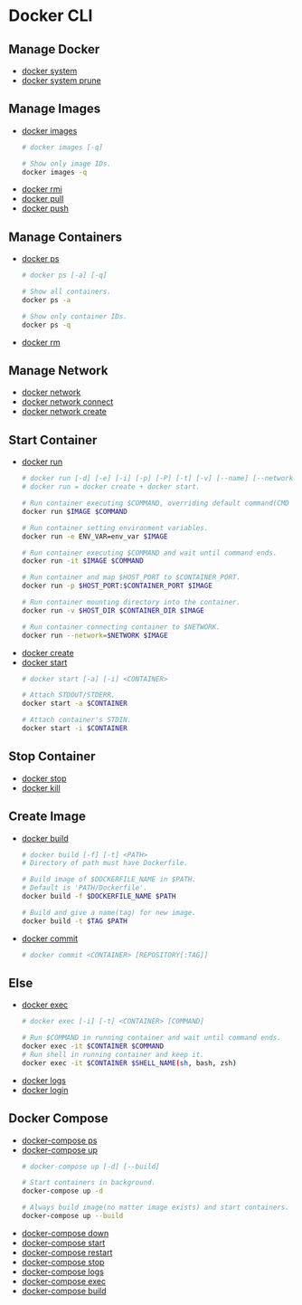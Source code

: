 Docker CLI
==========

Manage Docker
-------------
- [docker system](https://docs.docker.com/engine/reference/commandline/system/)
- [docker system prune](https://docs.docker.com/engine/reference/commandline/system_prune/)

Manage Images
-------------
- [docker images](https://docs.docker.com/engine/reference/commandline/images/)
    ```sh
    # docker images [-q]

    # Show only image IDs.
    docker images -q
    ```
- [docker rmi](https://docs.docker.com/engine/reference/commandline/rmi/)
- [docker pull](https://docs.docker.com/engine/reference/commandline/pull/)
- [docker push](https://docs.docker.com/engine/reference/commandline/push/)

Manage Containers
-----------------
- [docker ps](https://docs.docker.com/engine/reference/commandline/ps/)
    ```sh
    # docker ps [-a] [-q]

    # Show all containers.
    docker ps -a

    # Show only container IDs.
    docker ps -q
    ```
- [docker rm](https://docs.docker.com/engine/reference/commandline/rm/)

Manage Network
--------------
- [docker network](https://docs.docker.com/engine/reference/commandline/network/)
- [docker network connect](https://docs.docker.com/engine/reference/commandline/network_connect/)
- [docker network create](https://docs.docker.com/engine/reference/commandline/network_create/)

Start Container
---------------
- [docker run](https://docs.docker.com/engine/reference/commandline/run/)
    ```sh
    # docker run [-d] [-e] [-i] [-p] [-P] [-t] [-v] [--name] [--network] [--rm] <IMAGE> [COMMAND]
    # docker run = docker create + docker start.

    # Run container executing $COMMAND, overriding default command(CMD in Dockerfile).
    docker run $IMAGE $COMMAND

    # Run container setting environment variables.
    docker run -e ENV_VAR=env_var $IMAGE

    # Run container executing $COMMAND and wait until command ends.
    docker run -it $IMAGE $COMMAND

    # Run container and map $HOST_PORT to $CONTAINER_PORT.
    docker run -p $HOST_PORT:$CONTAINER_PORT $IMAGE

    # Run container mounting directory into the container.
    docker run -v $HOST_DIR $CONTAINER_DIR $IMAGE

    # Run container connecting container to $NETWORK.
    docker run --network=$NETWORK $IMAGE
    ```
- [docker create](https://docs.docker.com/engine/reference/commandline/create/)
- [docker start](https://docs.docker.com/engine/reference/commandline/start/)
    ```sh
    # docker start [-a] [-i] <CONTAINER>

    # Attach STDOUT/STDERR.
    docker start -a $CONTAINER

    # Attach container's STDIN.
    docker start -i $CONTAINER
    ```

Stop Container
--------------
- [docker stop](https://docs.docker.com/engine/reference/commandline/stop/)
- [docker kill](https://docs.docker.com/engine/reference/commandline/kill/)

Create Image
------------
- [docker build](https://docs.docker.com/engine/reference/commandline/build/)
    ```sh
    # docker build [-f] [-t] <PATH>
    # Directory of path must have Dockerfile.

    # Build image of $DOCKERFILE_NAME in $PATH.
    # Default is 'PATH/Dockerfile'.
    docker build -f $DOCKERFILE_NAME $PATH

    # Build and give a name(tag) for new image.
    docker build -t $TAG $PATH
    ```
- [docker commit](https://docs.docker.com/engine/reference/commandline/commit/)
    ```sh
    # docker commit <CONTAINER> [REPOSITORY[:TAG]]
    ```

Else
----
- [docker exec](https://docs.docker.com/engine/reference/commandline/exec/)
    ```sh
    # docker exec [-i] [-t] <CONTAINER> [COMMAND]

    # Run $COMMAND in running container and wait until command ends.
    docker exec -it $CONTAINER $COMMAND
    # Run shell in running container and keep it.
    docker exec -it $CONTAINER $SHELL_NAME(sh, bash, zsh)
    ```
- [docker logs](https://docs.docker.com/engine/reference/commandline/logs/)
- [docker login](https://docs.docker.com/engine/reference/commandline/login/)

Docker Compose
--------------
- [docker-compose ps](https://docs.docker.com/compose/reference/ps/)
- [docker-compose up](https://docs.docker.com/compose/reference/up/)
    ```sh
    # docker-compose up [-d] [--build]

    # Start containers in background.
    docker-compose up -d

    # Always build image(no matter image exists) and start containers.
    docker-compose up --build
    ```
- [docker-compose down](https://docs.docker.com/compose/reference/down/)
- [docker-compose start](https://docs.docker.com/compose/reference/start/)
- [docker-compose restart](https://docs.docker.com/compose/reference/restart/)
- [docker-compose stop](https://docs.docker.com/compose/reference/stop/)
- [docker-compose logs](https://docs.docker.com/compose/reference/logs/)
- [docker-compose exec](https://docs.docker.com/compose/reference/exec/)
- [docker-compose build](https://docs.docker.com/compose/reference/build/)
